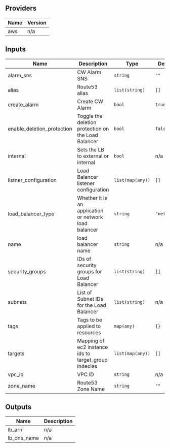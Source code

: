 ## Providers

| Name | Version |
|------|---------|
| aws | n/a |

## Inputs

| Name | Description | Type | Default | Required |
|------|-------------|------|---------|:-----:|
| alarm\_sns | CW Alarm SNS | `string` | `""` | no |
| alias | Route53 alias | `list(string)` | `[]` | no |
| create\_alarm | Create CW Alarm | `bool` | `true` | no |
| enable\_deletion\_protection | Toggle the deletion protection on the Load Balancer | `bool` | `false` | no |
| internal | Sets the LB to external or internal | `bool` | n/a | yes |
| listner\_configuration | Load Balancer listener configuration | `list(map(any))` | `[]` | no |
| load\_balancer\_type | Whether it is an application or network load balancer | `string` | `"network"` | no |
| name | load balancer name | `string` | n/a | yes |
| security\_groups | IDs of security groups for Load Balancer | `list(string)` | `[]` | no |
| subnets | List of Subnet IDs for the Load Balancer | `list(string)` | n/a | yes |
| tags | Tags to be applied to resources | `map(any)` | `{}` | no |
| targets | Mapping of ec2 instance ids to target\_group indecies | `list(map(any))` | `[]` | no |
| vpc\_id | VPC ID | `string` | n/a | yes |
| zone\_name | Route53 Zone Name | `string` | `""` | no |

## Outputs

| Name | Description |
|------|-------------|
| lb\_arn | n/a |
| lb\_dns\_name | n/a |
